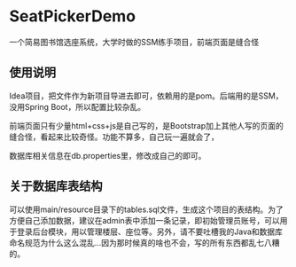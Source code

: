 # SeatPickerDemo
一个简易图书馆选座系统，大学时做的SSM练手项目，前端页面是缝合怪

## 使用说明

Idea项目，把文件作为新项目导进去即可，依赖用的是pom。后端用的是SSM，没用Spring Boot，所以配置比较杂乱。

前端页面只有少量html+css+js是自己写的，是Bootstrap加上其他人写的页面的缝合怪，看起来比较奇怪。功能不算多，自己玩一遍就会了，

数据库相关信息在db.properties里，修改成自己的即可。

## 关于数据库表结构

可以使用main/resource目录下的tables.sql文件，生成这个项目的表结构。为了方便自己添加数据，建议在admin表中添加一条记录，即初始管理员账号，可以用于登录后台模块，用以管理楼层、座位等。另外，请不要吐槽我的Java和数据库命名规范为什么这么混乱...因为那时候真的啥也不会，写的所有东西都乱七八糟的。
